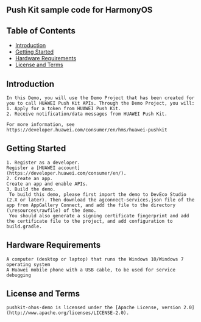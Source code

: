 ## Push Kit sample code for HarmonyOS

## Table of Contents

 * [Introduction](#introduction)
 * [Getting Started](#Getting-Started)
 * [Hardware Requirements](#Hardware-Requirements)
 * [License and Terms](#license-and-terms)


## Introduction
    In this Demo, you will use the Demo Project that has been created for you to call HUAWEI Push Kit APIs. Through the Demo Project, you will:
    1. Apply for a token from HUAWEI Push Kit.
    2. Receive notification/data messages from HUAWEI Push Kit. 

    For more information, see
    https://developer.huawei.com/consumer/en/hms/huawei-pushkit

## Getting Started
    1. Register as a developer.
    Register a [HUAWEI account](https://developer.huawei.com/consumer/en/).
    2. Create an app.
    Create an app and enable APIs.
    3. Build the demo.
     To build this demo, please first import the demo to DevEco Studio (2.X or later). Then download the agconnect-services.json file of the app from AppGallery Connect, and add the file to the directory (\resources\rawfile) of the demo.
     You should also generate a signing certificate fingerprint and add the certificate file to the project, and add configuration to build.gradle.

## Hardware Requirements
    A computer (desktop or laptop) that runs the Windows 10/Windows 7 operating system
    A Huawei mobile phone with a USB cable, to be used for service debugging

## License and Terms
    pushkit-ohos-demo is licensed under the [Apache License, version 2.0](http://www.apache.org/licenses/LICENSE-2.0).



